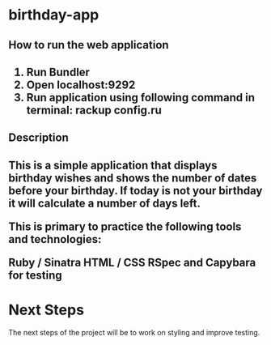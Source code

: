 # birthday-app

<h2> How to run the web application <h2>

1. Run Bundler
2. Open localhost:9292
3. Run application using following command in terminal:
   rackup config.ru

<h2> Description <h2> 

This is a simple application that displays birthday wishes and shows the number of dates before your birthday. If today is not your birthday it will calculate a number of days left.

This is primary to practice the following tools and technologies:

Ruby / Sinatra
HTML / CSS
RSpec and Capybara for testing
   
<h1> Next Steps </h1>
   
The next steps of the project will be to work on styling and improve testing. 
